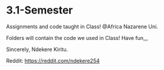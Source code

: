 # 3.1-Semester

Assignments and code taught in Class! @Africa Nazarene Uni.

Folders will contain the code we used in Class! Have fun,,,

Sincerely, Ndekere Kiritu.

Reddit: https://reddit.com/ndekere254
